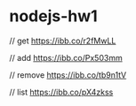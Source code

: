# nodejs-hw1

// get https://ibb.co/r2fMwLL

// add https://ibb.co/Px503mm

// remove https://ibb.co/tb9n1tV

// list https://ibb.co/pX4zkss